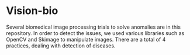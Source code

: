 # Vision-bio
Several biomedical image processing trials to solve anomalies are in this repository. In order to detect the issues, we used various libraries such as OpenCV and Skimage to manipulate images. There are a total of 4 practices, dealing with detection of diseases.

